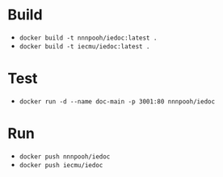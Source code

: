# Build

- `docker build -t nnnpooh/iedoc:latest .`
- `docker build -t iecmu/iedoc:latest .`

# Test

- `docker run -d --name doc-main -p 3001:80 nnnpooh/iedoc`

# Run

- `docker push nnnpooh/iedoc`
- `docker push iecmu/iedoc`
